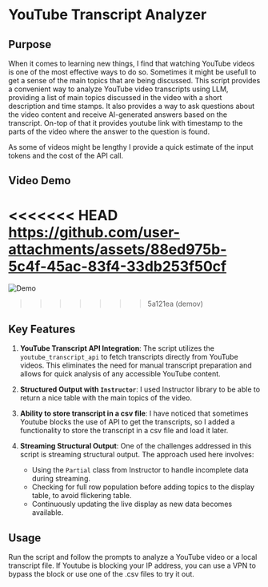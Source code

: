 # YouTube Transcript Analyzer

##  Purpose
When it comes to learning new things, I find that watching YouTube videos is one of the most effective ways to do so. Sometimes it might be usefull to get a sense of the main topics that are being discussed. This script provides a convenient way to analyze YouTube video transcripts using LLM, providing a list of main topics discussed in the video with a short description and time stamps. It also provides a way to ask questions about the video content and receive AI-generated answers based on the transcript. On-top of that it provides youtube link with timestamp to the parts of the video where the answer to the question is found.

As some of videos might be lengthy I provide a quick estimate of the input tokens and the cost of the API call.

## Video Demo

<<<<<<< HEAD
https://github.com/user-attachments/assets/88ed975b-5c4f-45ac-83f4-33db253f50cf
=======
![Demo](https://github.com/user-attachments/assets/88ed975b-5c4f-45ac-83f4-33db253f50cf)
>>>>>>> 5a121ea (demov)


## Key Features

1.  **YouTube Transcript API Integration**: The script utilizes the `youtube_transcript_api` to fetch transcripts directly from YouTube videos. This eliminates the need for manual transcript preparation and allows for quick analysis of any accessible YouTube content.

2. **Structured Output with `Instructor`**: I used Instructor library to be able to return a nice table with the main topics of the video.
 
3. **Ability to store transcript in a csv file**: I have noticed that sometimes Youtube blocks the use of API to get the transcripts, so I added a functionality to store the transcript in a csv file and load it later.

4. **Streaming Structural Output**: One of the challenges addressed in this script is streaming structural output. The approach used here involves:
   - Using the `Partial` class from Instructor to handle incomplete data during streaming.
   - Checking for full row population before adding topics to the display table, to avoid flickering table.
   - Continuously updating the live display as new data becomes available.

## Usage

Run the script and follow the prompts to analyze a YouTube video or a local transcript file. If Youtube is blocking your IP address, you can use a VPN to bypass the block or use one of the .csv files to try it out.

